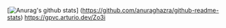 [![Anurag's github stats](https://github-readme-stats.vercel.app/api?username=Zo3i&show_icons=true&theme=default_repocard)]
(https://github.com/anuraghazra/github-readme-stats)
https://gpvc.arturio.dev/Zo3i
